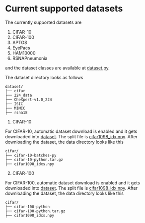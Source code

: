 # Current supported datasets
The currently supported datasets are

1. CIFAR-10
2. CIFAR-100
3. APTOS
4. EyePacs
5. HAM10000
6. RSNAPneumonia

and the dataset classes are available at [dataset.py](dataset.py).

The dataset directory looks as follows

    dataset/
    ├── cifar
    ├── 224_data
    ├── CheXpert-v1.0_224
    ├── ISIC
    ├── MIMIC
    ├── rsna18
    


1. CIFAR-10

For CIFAR-10, automatic dataset download is enabled and it gets downloaded into [dataset](./dataset). The split file is [cifar1098_idx.npy](./dataset/cifar/cifar1098_idxs.npy). After downloading the dataset, the data directory looks like this


    cifar/
    ├── cifar-10-batches-py
    ├── cifar-10-python.tar.gz
    ├── cifar1098_idxs.npy


2. CIFAR-100

For CIFAR-100, automatic dataset download is enabled and it gets downloaded into [dataset](./dataset). The split file is [cifar1098_idx.npy](./dataset/cifar/cifar1098_idxs.npy). After downloading the dataset, the data directory looks like this


    cifar/
    ├── cifar-100-python
    ├── cifar-100-python.tar.gz
    ├── cifar1098_idxs.npy

